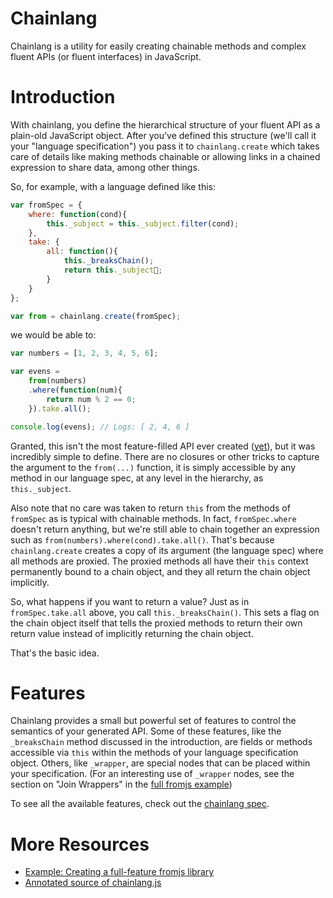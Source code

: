 <script>
  (function(i,s,o,g,r,a,m){i['GoogleAnalyticsObject']=r;i[r]=i[r]||function(){
  (i[r].q=i[r].q||[]).push(arguments)},i[r].l=1*new Date();a=s.createElement(o),
  m=s.getElementsByTagName(o)[0];a.async=1;a.src=g;m.parentNode.insertBefore(a,m)
  })(window,document,'script','//www.google-analytics.com/analytics.js','ga');

  ga('create', 'UA-42220461-1', 'jbreeden.github.io');
  ga('send', 'pageview');

</script>

# Chainlang

Chainlang is a utility for easily creating chainable methods and complex fluent APIs (or fluent interfaces) in JavaScript.

# Introduction

With chainlang, you define the hierarchical structure of your fluent API as a plain-old JavaScript object. After you've defined this structure (we'll call it your "language specification") you pass it to `chainlang.create` which takes care of details like making methods chainable or allowing links in a chained expression to share data, among other things.

So, for example, with a language defined like this:

```javascript
var fromSpec = {
    where: function(cond){
        this._subject = this._subject.filter(cond);
    },
    take: {
        all: function(){
            this._breaksChain();
            return this._subject;
        }
    }
};

var from = chainlang.create(fromSpec);
```

we would be able to:

```javascript
var numbers = [1, 2, 3, 4, 5, 6];

var evens = 
    from(numbers)
    .where(function(num){
        return num % 2 == 0; 
    }).take.all();

console.log(evens); // Logs: [ 2, 4, 6 ]
```

Granted, this isn't the most feature-filled API ever created ([yet](http://jbreeden.github.io/chainlang/fromjs/from.html)), but it was incredibly simple to define. There are no closures or other tricks to capture the argument to the `from(...)` function, it is simply accessible by any method in our language spec, at any level in the hierarchy, as `this._subject`.

Also note that no care was taken to return `this` from the methods of `fromSpec` as is typical with chainable methods. In fact, `fromSpec.where` doesn't return anything, but we're still able to chain together an expression such as `from(numbers).where(cond).take.all()`. That's because `chainlang.create` creates a copy of its argument (the language spec) where all methods are proxied. The proxied methods all have their `this` context permanently bound to a chain object, and they all return the chain object implicitly.

So, what happens if you want to return a value? Just as in `fromSpec.take.all` above, you call `this._breaksChain()`. This sets a flag on the chain object itself that tells the proxied methods to return their own return value instead of implicitly returning the chain object.

That's the basic idea.

# Features

Chainlang provides a small but powerful set of features to control the semantics of your generated API.
Some of these features, like the `_breaksChain` method discussed in the introduction, are fields or methods
accessible via `this` within the methods of your language specification object. Others, like `_wrapper`, are
special nodes that can be placed within your specification. (For an interesting use of `_wrapper` nodes, see
the section on "Join Wrappers" in the [full fromjs example](http://jbreeden.github.io/chainlang/fromjs/from.html))

To see all the available features, check out the [chainlang spec](http://jbreeden.github.io/chainlang/spec/spec.html).

# More Resources

* [Example: Creating a full-feature fromjs library](http://jbreeden.github.io/chainlang/fromjs/from.html)
* [Annotated source of chainlang.js](http://jbreeden.github.io/chainlang/source/chainlang.html)
